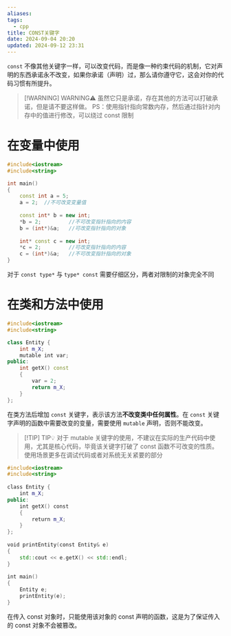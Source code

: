 ```yaml
---
aliases: 
tags:
  - cpp
title: CONST关键字
date: 2024-09-04 20:20
updated: 2024-09-12 23:31
---
```


`const` 不像其他关键字一样，可以改变代码，而是像一种约束代码的机制，它对声明的东西承诺永不改变，如果你承诺（声明）过，那么请你遵守它，这会对你的代码习惯有所提升。
> [!WARNING] WARNING⚠️
>  虽然它只是承诺，存在其他的方法可以打破承诺，但是请不要这样做。
>  PS：使用指针指向常数内存，然后通过指针对内存中的值进行修改，可以绕过 const 限制

# 在变量中使用
```cpp
#include<iostream>
#include<string>

int main()
{
	const int a = 5;
	a = 2;	//不可改变变量值
	
	const int* b = new int;
	*b = 2;			//不可改变指针指向的内容
	b = (int*)&a;	//可改变指针指向的对象
	
	int* const c = new int;
	*c = 2;			//可改变指针指向的内容
	c = (int*)&a;	//不可改变指针指向的对象
} 
```
对于 `const type*` 与 `type* const` 需要仔细区分，两者对限制的对象完全不同

# 在类和方法中使用
```cpp
#include<iostream>
#include<string>

class Entity {
	int m_X;
	mutable int var;
public:
	int getX() const
	{
		var = 2;
		return m_X;
	}
};
```

在类方法后增加 `const` 关键字，表示该方法**不改变类中任何属性**。在 `const` 关键字声明的函数中需要改变的变量，需要使用 `mutable` 声明，否则不能改变。
> [!TIP] TIP💡 
> 对于 mutable 关键字的使用，不建议在实际的生产代码中使用，尤其是核心代码，毕竟该关键字打破了 const 函数不可改变的性质。使用场景更多在调试代码或者对系统无关紧要的部分

```cpp
#include<iostream>  
#include<string>  
  
class Entity {  
    int m_X;  
public:  
    int getX() const  
    {  
        return m_X;  
    }  
};  
  
void printEntity(const Entity& e)  
{  
    std::cout << e.getX() << std::endl;
}  
  
int main()  
{  
    Entity e;  
    printEntity(e);  
}
```

在传入 const 对象时，只能使用该对象的 const 声明的函数，这是为了保证传入的 const 对象不会被篡改。